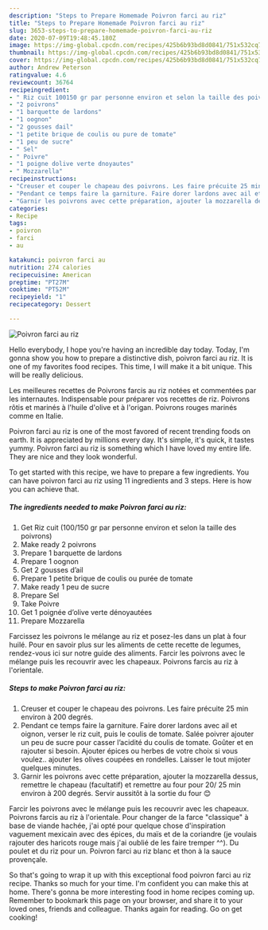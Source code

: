 ```yaml
---
description: "Steps to Prepare Homemade Poivron farci au riz"
title: "Steps to Prepare Homemade Poivron farci au riz"
slug: 3653-steps-to-prepare-homemade-poivron-farci-au-riz
date: 2020-07-09T19:48:45.180Z
image: https://img-global.cpcdn.com/recipes/425b6b93bd8d0841/751x532cq70/poivron-farci-au-riz-photo-principale-de-la-recette.jpg
thumbnail: https://img-global.cpcdn.com/recipes/425b6b93bd8d0841/751x532cq70/poivron-farci-au-riz-photo-principale-de-la-recette.jpg
cover: https://img-global.cpcdn.com/recipes/425b6b93bd8d0841/751x532cq70/poivron-farci-au-riz-photo-principale-de-la-recette.jpg
author: Andrew Peterson
ratingvalue: 4.6
reviewcount: 36764
recipeingredient:
- " Riz cuit 100150 gr par personne environ et selon la taille des poivrons"
- "2 poivrons"
- "1 barquette de lardons"
- "1 oognon"
- "2 gousses dail"
- "1 petite brique de coulis ou pure de tomate"
- "1 peu de sucre"
- " Sel"
- " Poivre"
- "1 poigne dolive verte dnoyautes"
- " Mozzarella"
recipeinstructions:
- "Creuser et couper le chapeau des poivrons. Les faire précuite 25 min environ à 200 degrés."
- "Pendant ce temps faire la garniture. Faire dorer lardons avec ail et oignon, verser le riz cuit, puis le coulis de tomate. Salée poivrer ajouter un peu de sucre pour casser l’acidité du coulis de tomate. Goûter et en rajouter si besoin. Ajouter épices ou herbes de votre choix si vous voulez.. ajouter les olives coupées en rondelles. Laisser le tout mijoter quelques minutes."
- "Garnir les poivrons avec cette préparation, ajouter la mozzarella dessus, remettre le chapeau (facultatif) et remettre au four pour 20/ 25 min environ à 200 degrés. Servir aussitôt à la sortie du four 😊"
categories:
- Recipe
tags:
- poivron
- farci
- au

katakunci: poivron farci au 
nutrition: 274 calories
recipecuisine: American
preptime: "PT27M"
cooktime: "PT52M"
recipeyield: "1"
recipecategory: Dessert

---
```



![Poivron farci au riz](https://img-global.cpcdn.com/recipes/425b6b93bd8d0841/751x532cq70/poivron-farci-au-riz-photo-principale-de-la-recette.jpg)

Hello everybody, I hope you're having an incredible day today. Today, I'm gonna show you how to prepare a distinctive dish, poivron farci au riz. It is one of my favorites food recipes. This time, I will make it a bit unique. This will be really delicious.

Les meilleures recettes de Poivrons farcis au riz notées et commentées par les internautes. Indispensable pour préparer vos recettes de riz. Poivrons rôtis et marinés à l&#39;huile d&#39;olive et à l&#39;origan. Poivrons rouges marinés comme en Italie.

Poivron farci au riz is one of the most favored of recent trending foods on earth. It is appreciated by millions every day. It's simple, it's quick, it tastes yummy. Poivron farci au riz is something which I have loved my entire life. They are nice and they look wonderful.


To get started with this recipe, we have to prepare a few ingredients. You can have poivron farci au riz using 11 ingredients and 3 steps. Here is how you can achieve that.

<!--inarticleads1-->

##### The ingredients needed to make Poivron farci au riz:

1. Get  Riz cuit (100/150 gr par personne environ et selon la taille des poivrons)
1. Make ready 2 poivrons
1. Prepare 1 barquette de lardons
1. Prepare 1 oognon
1. Get 2 gousses d’ail
1. Prepare 1 petite brique de coulis ou purée de tomate
1. Make ready 1 peu de sucre
1. Prepare  Sel
1. Take  Poivre
1. Get 1 poignée d’olive verte dénoyautées
1. Prepare  Mozzarella


Farcissez les poivrons le mélange au riz et posez-les dans un plat à four huilé. Pour en savoir plus sur les aliments de cette recette de legumes, rendez-vous ici sur notre guide des aliments. Farcir les poivrons avec le mélange puis les recouvrir avec les chapeaux. Poivrons farcis au riz à l&#39;orientale. 

<!--inarticleads2-->

##### Steps to make Poivron farci au riz:

1. Creuser et couper le chapeau des poivrons. Les faire précuite 25 min environ à 200 degrés.
1. Pendant ce temps faire la garniture. Faire dorer lardons avec ail et oignon, verser le riz cuit, puis le coulis de tomate. Salée poivrer ajouter un peu de sucre pour casser l’acidité du coulis de tomate. Goûter et en rajouter si besoin. Ajouter épices ou herbes de votre choix si vous voulez.. ajouter les olives coupées en rondelles. Laisser le tout mijoter quelques minutes.
1. Garnir les poivrons avec cette préparation, ajouter la mozzarella dessus, remettre le chapeau (facultatif) et remettre au four pour 20/ 25 min environ à 200 degrés. Servir aussitôt à la sortie du four 😊


Farcir les poivrons avec le mélange puis les recouvrir avec les chapeaux. Poivrons farcis au riz à l&#39;orientale. Pour changer de la farce &#34;classique&#34; à base de viande hachée, j&#39;ai opté pour quelque chose d&#39;inspiration vaguement mexicain avec des épices, du maïs et de la coriandre (je voulais rajouter des haricots rouge mais j&#39;ai oublié de les faire tremper ^^). Du poulet et du riz pour un. Poivron farci au riz blanc et thon à la sauce provençale. 

So that's going to wrap it up with this exceptional food poivron farci au riz recipe. Thanks so much for your time. I'm confident you can make this at home. There's gonna be more interesting food in home recipes coming up. Remember to bookmark this page on your browser, and share it to your loved ones, friends and colleague. Thanks again for reading. Go on get cooking!
